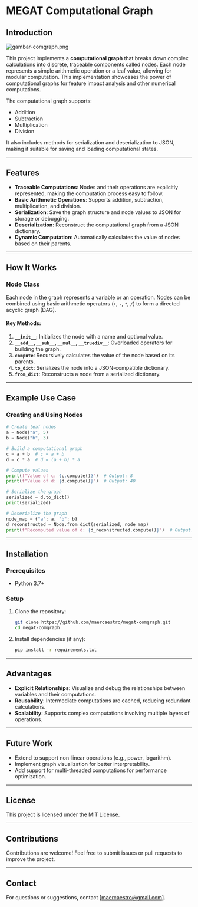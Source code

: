 # MEGAT Computational Graph

## Introduction

![gambar-comgraph.png](attachment:cd1d966e-45b2-4bfa-9aa4-8791075f2562.png)


This project implements a **computational graph** that breaks down complex calculations into discrete, traceable components called nodes. Each node represents a simple arithmetic operation or a leaf value, allowing for modular computation. This implementation showcases the power of computational graphs for feature impact analysis and other numerical computations.

The computational graph supports:
- Addition
- Subtraction
- Multiplication
- Division

It also includes methods for serialization and deserialization to JSON, making it suitable for saving and loading computational states.

---

## Features

- **Traceable Computations**: Nodes and their operations are explicitly represented, making the computation process easy to follow.
- **Basic Arithmetic Operations**: Supports addition, subtraction, multiplication, and division.
- **Serialization**: Save the graph structure and node values to JSON for storage or debugging.
- **Deserialization**: Reconstruct the computational graph from a JSON dictionary.
- **Dynamic Computation**: Automatically calculates the value of nodes based on their parents.

---

## How It Works

### Node Class
Each node in the graph represents a variable or an operation. Nodes can be combined using basic arithmetic operators (`+`, `-`, `*`, `/`) to form a directed acyclic graph (DAG).

#### Key Methods:
1. **`__init__`**: Initializes the node with a name and optional value.
2. **`__add__`, `__sub__`, `__mul__`, `__truediv__`**: Overloaded operators for building the graph.
3. **`compute`**: Recursively calculates the value of the node based on its parents.
4. **`to_dict`**: Serializes the node into a JSON-compatible dictionary.
5. **`from_dict`**: Reconstructs a node from a serialized dictionary.

---

## Example Use Case

### Creating and Using Nodes
```python
# Create leaf nodes
a = Node("a", 5)
b = Node("b", 3)

# Build a computational graph
c = a + b  # c = a + b
d = c * a  # d = (a + b) * a

# Compute values
print(f"Value of c: {c.compute()}")  # Output: 8
print(f"Value of d: {d.compute()}")  # Output: 40

# Serialize the graph
serialized = d.to_dict()
print(serialized)

# Deserialize the graph
node_map = {"a": a, "b": b}
d_reconstructed = Node.from_dict(serialized, node_map)
print(f"Recomputed value of d: {d_reconstructed.compute()}")  # Output: 40
```

---

## Installation

### Prerequisites
- Python 3.7+

### Setup
1. Clone the repository:
   ```bash
   git clone https://github.com/maercaestro/megat-comgraph.git
   cd megat-comgraph
   ```

2. Install dependencies (if any):
   ```bash
   pip install -r requirements.txt
   ```

---

## Advantages

- **Explicit Relationships**: Visualize and debug the relationships between variables and their computations.
- **Reusability**: Intermediate computations are cached, reducing redundant calculations.
- **Scalability**: Supports complex computations involving multiple layers of operations.

---

## Future Work

- Extend to support non-linear operations (e.g., power, logarithm).
- Implement graph visualization for better interpretability.
- Add support for multi-threaded computations for performance optimization.

---

## License
This project is licensed under the MIT License.

---

## Contributions
Contributions are welcome! Feel free to submit issues or pull requests to improve the project.

---

## Contact
For questions or suggestions, contact [maercaestro@gmail.com].

